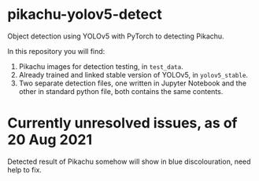 # pikachu-yolov5-detect
Object detection using YOLOv5 with PyTorch to detecting Pikachu.

In this repository you will find:

1. Pikachu images for detection testing, in `test_data`.
2. Already trained and linked stable version of YOLOv5, in `yolov5_stable`.
3. Two separate detection files, one written in Jupyter Notebook and the other in standard python file, both contains the same contents.

# Currently unresolved issues, as of 20 Aug 2021 
Detected result of Pikachu somehow will show in blue discolouration, need help to fix.
